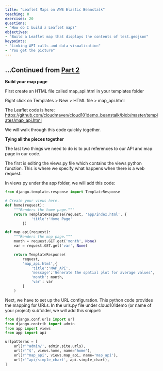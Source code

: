 ```yaml
---
title: "Leaflet Maps on AWS Elastic Beanstalk"
teaching: 0
exercises: 20
questions:
- "How do I build a Leaflet map?"
objectives:
- "Build a Leaflet map that displays the contents of test.geojson"
keypoints:
- "Linking API calls and data visualization"
- "You get the picture"
---
```

## ...Continued from [Part 2](/02-elasticbeanstalk-api.html)

**Build your map page**

First create an HTML file called map_api.html in your templates folder

Right click on Templates > New > HTML file > map_api.html

The Leaflet code is here: https://github.com/cloudmaven/cloud101demo_beanstalk/blob/master/templates/map_api.html

We will walk through this code quickly together. 



**Tying all the pieces together**

The last two things we need to do is to put references to our API and map page in our code. 

The first is editing the views.py file which contains the views python function. This is where we specify what happens when there is a web request. 

In views.py under the app folder, we will add this code:

```python
from django.template.response import TemplateResponse

# Create your views here.
def home(request):
    """Renders the home page."""
    return TemplateResponse(request, 'app/index.html', {
            'title':'Home Page'
        })

def map_api(request):
    """Renders the map page."""
    month = request.GET.get('month', None)
    var = request.GET.get('var', None)

    return TemplateResponse(
        request,
        'map_api.html',{
            'title':'MAP_API',
            'message':'Generate the spatial plot for average values',
            'month': month,
            'var': var
        }
    )
```

Next, we have to set up the URL configuration. This python code provides the mapping for URLs. In the urls.py file under cloud101demo (or name of your project) subfolder, we will add this snippet: 

```python 
from django.conf.urls import url
from django.contrib import admin
from app import views
from app import api

urlpatterns = [
    url(r'^admin/', admin.site.urls),
    url(r'^$', views.home, name='home'),
    url(r'^map_api', views.map_api, name='map_api'),
    url(r'^api/simple_chart', api.simple_chart),
]
```
